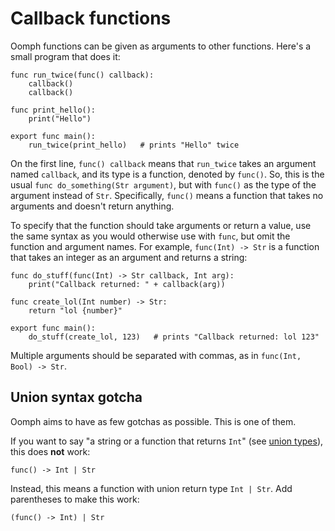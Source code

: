 # Callback functions

Oomph functions can be given as arguments to other functions.
Here's a small program that does it:

    func run_twice(func() callback):
        callback()
        callback()

    func print_hello():
        print("Hello")

    export func main():
        run_twice(print_hello)   # prints "Hello" twice

On the first line, `func() callback` means that `run_twice` takes an argument named `callback`,
and its type is a function, denoted by `func()`.
So, this is the usual `func do_something(Str argument)`,
but with `func()` as the type of the argument instead of `Str`.
Specifically, `func()` means a function that takes no arguments and doesn't return anything.

To specify that the function should take arguments or return a value,
use the same syntax as you would otherwise use with `func`,
but omit the function and argument names.
For example, `func(Int) -> Str` is a function that takes an integer as an argument and returns a string:

    func do_stuff(func(Int) -> Str callback, Int arg):
        print("Callback returned: " + callback(arg))

    func create_lol(Int number) -> Str:
        return "lol {number}"

    export func main():
        do_stuff(create_lol, 123)   # prints "Callback returned: lol 123"

Multiple arguments should be separated with commas, as in `func(Int, Bool) -> Str`.


## Union syntax gotcha

Oomph aims to have as few gotchas as possible. This is one of them.

If you want to say "a string or a function that returns `Int`" (see [union types](union.md)),
this does **not** work:

    func() -> Int | Str

Instead, this means a function with union return type `Int | Str`.
Add parentheses to make this work:

    (func() -> Int) | Str
